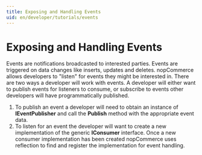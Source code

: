 ```yaml
---
title: Exposing and Handling Events
uid: en/developer/tutorials/events
---
```


# Exposing and Handling Events

Events are notifications broadcasted to interested parties. Events are triggered on data changes like inserts, updates and deletes. nopCommerce allows developers to "listen" for events they might be interested in. There are two ways a developer will work with events. A developer will either want to publish events for listeners to consume, or subscribe to events other developers will have programmatically published.

1. To publish an event a developer will need to obtain an instance of **IEventPublisher** and call the **Publish** method with the appropriate event data.
1. To listen for an event the developer will want to create a new implementation of the generic **IConsumer** interface. Once a new consumer implementation has been created nopCommerce uses reflection to find and register the implementation for event handling.
